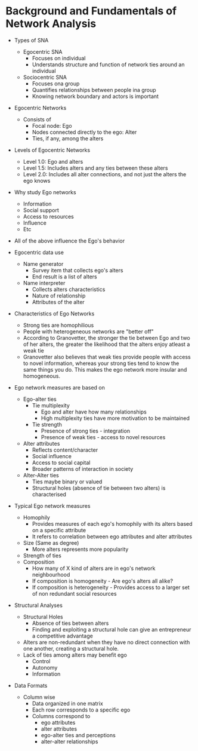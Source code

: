 # Background and Fundamentals of Network Analysis

- Types of SNA
  - Egocentric SNA
    - Focuses on individual
    - Understands structure and function of network ties around an individual
  - Sociocentric SNA
    - Focuses ona group
    - Quantifies relationships between people ina group
    - Knowing network boundary and actors is important

- Egocentric Networks
  - Consists of
    - Focal node: Ego
    - Nodes connected directly to the ego: Alter
    - Ties, if any, among the alters

- Levels of Egocentric Networks
  - Level 1.0: Ego and alters
  - Level 1.5: Includes alters and any ties between these alters
  - Level 2.0: Includes all alter connections, and not just the alters the ego knows

- Why study Ego networks
  - Information
  - Social support
  - Access to resources
  - Influence
  - Etc
- All of the above influence the Ego's behavior

- Egocentric data use
  - Name generator
    - Survey item that collects ego's alters
    - End result is a list of alters
  - Name interpreter
    - Collects alters characteristics
    - Nature of relationship
    - Attributes of the alter


- Characteristics of Ego Networks
  - Strong ties are homophilious
  - People with heterogeneous networks are "better off"
  - According to Granovetter, the stronger the tie between Ego and two of her alters, the greater the likelihood that the alters enjoy atleast a weak tie
  - Granovetter also believes that weak ties provide people with access to novel information, whereas your strong ties tend to know the same things you do. This makes the ego network more insular and homogeneous.

- Ego network measures are based on
  - Ego-alter ties
    - Tie multiplexity
      - Ego and alter have how many relationships
      - High multiplexity ties have more motivation to be maintained
    - Tie strength
      - Presence of strong ties - integration
      - Presence of weak ties - access to novel resources
  - Alter attributes
    - Reflects content/character
    - Social influence
    - Access to social capital
    - Broader patterns of interaction in society
  - Alter-Alter ties    
    - Ties maybe binary or valued
    - Structural holes (absence of tie between two alters) is characterised

- Typical Ego network measures
  - Homophily
    - Provides measures of each ego's homophily with its alters based on a specific attribute
    - It refers to correlation between ego attributes and alter attributes
  - Size (Same as degree)
    - More alters represents more popularity
  - Strength of ties
  - Composition
    - How many of X kind of alters are in ego's network neighbourhood
    - If composition is homogeneity - Are ego's alters all alike?
    - If composition is heterogeneity - Provides access to a larger set of non redundant social resources

- Structural Analyses
  - Structural Holes
    - Absence of ties between alters
    - Finding and exploiting a structural hole can give an entrepreneur a competitive advantage
  - Alters are non-redundant when they have no direct connection with one another, creating a structural hole.
  - Lack of ties among alters may benefit ego
    - Control
    - Autonomy
    - Information

- Data Formats
  - Column wise
    - Data organized in one matrix
    - Each row corresponds to a specific ego
    - Columns correspond to
      - ego attributes
      - alter attributes
      - ego-alter ties and perceptions
      - alter-alter relationships